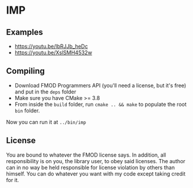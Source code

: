 # IMP

## Examples

- https://youtu.be/lbRJJb_heDc
- https://youtu.be/XslSMH4532w

## Compiling

- Download FMOD Programmers API (you'll need a license, but it's free) and put in the `deps` folder
- Make sure you have CMake >= 3.8
- From inside the `build` folder, run `cmake .. && make` to populate the root `bin` folder.

Now you can run it at `../bin/imp`

## License

You are bound to whatever the FMOD license says.
In addition, all responsibility is on you, the library user, to obey said licenses.
The author can in no way be held responsible for license violation by others than himself.
You can do whatever you want with my code except taking credit for it.
